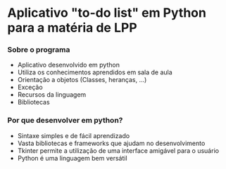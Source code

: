 <h1 center>Aplicativo "to-do list" em Python para a matéria de LPP</h1>



### Sobre o programa

+ Aplicativo desenvolvido em python
+ Utiliza os conhecimentos aprendidos em sala de aula
+ Orientação a objetos (Classes, heranças, ...)
+ Exceção
+ Recursos da linguagem
+ Bibliotecas

### Por que desenvolver em python?

+ Sintaxe simples e de fácil aprendizado
+ Vasta bibliotecas e frameworks que ajudam no desenvolvimento
+ Tkinter permite a utilização de uma interface amigável para o usuário
+ Python é uma linguagem bem versátil
